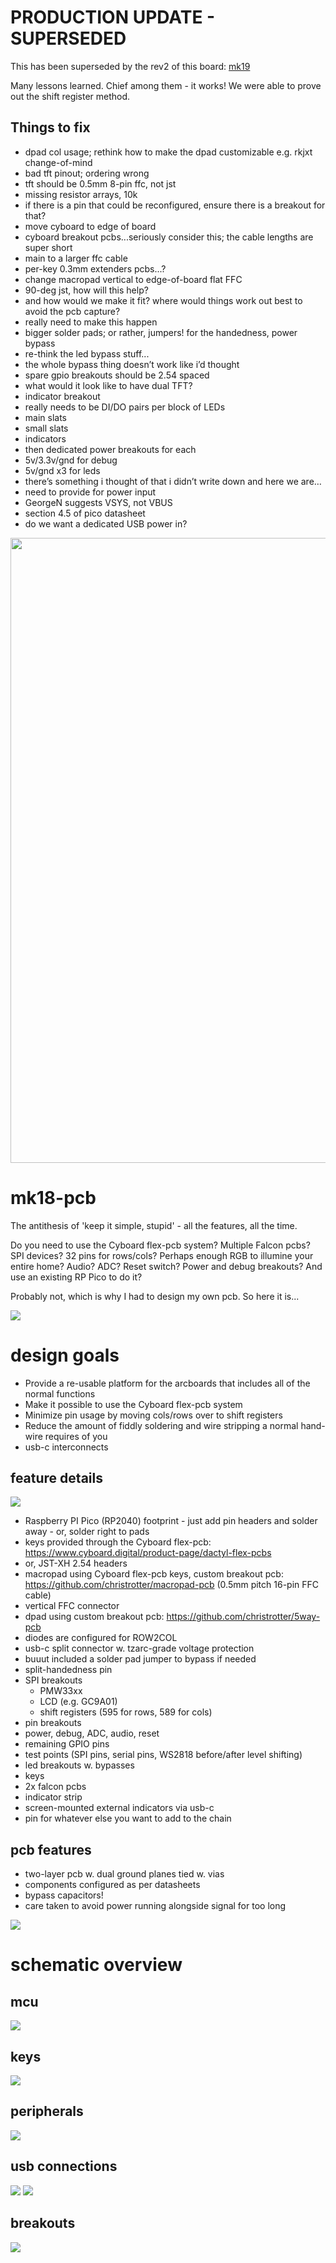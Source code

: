 # PRODUCTION UPDATE - SUPERSEDED
This has been superseded by the rev2 of this board: [mk19](https://github.com/christrotter/mk19-pcb)

Many lessons learned.  Chief among them - it works!  We were able to prove out the shift register method.

## Things to fix
- dpad col usage; rethink how to make the dpad customizable e.g. rkjxt change-of-mind
- bad tft pinout; ordering wrong
- tft should be 0.5mm 8-pin ffc, not jst
- missing resistor arrays, 10k
- if there is a pin that could be reconfigured, ensure there is a breakout for that?
- move cyboard to edge of board
- cyboard breakout pcbs...seriously consider this; the cable lengths are super short
- main to a larger ffc cable
- per-key 0.3mm extenders pcbs...?
- change macropad vertical to edge-of-board flat FFC
- 90-deg jst, how will this help?
- and how would we make it fit?  where would things work out best to avoid the pcb capture?
- really need to make this happen
- bigger solder pads; or rather, jumpers! for the handedness, power bypass
- re-think the led bypass stuff...
- the whole bypass thing doesn’t work like i’d thought
- spare gpio breakouts should be 2.54 spaced
- what would it look like to have dual TFT?
- indicator breakout
- really needs to be DI/DO pairs per block of LEDs
- main slats
- small slats
- indicators
- then dedicated power breakouts for each
- 5v/3.3v/gnd for debug
- 5v/gnd x3 for leds
- there’s something i thought of that i didn’t write down and here we are…
- need to provide for power input
- GeorgeN suggests VSYS, not VBUS
- section 4.5 of pico datasheet
- do we want a dedicated USB power in?

<img src="images/prod-update.jpg" width="1000"/>


# mk18-pcb
The antithesis of 'keep it simple, stupid' - all the features, all the time.

Do you need to use the Cyboard flex-pcb system?  Multiple Falcon pcbs?  SPI devices?  32 pins for rows/cols?  Perhaps enough RGB to illumine your entire home?  Audio?  ADC?  Reset switch? Power and debug breakouts?  And use an existing RP Pico to do it?

Probably not, which is why I had to design my own pcb.  So here it is...

![](/images/arcboardpcbinator.jpg)

# design goals
- Provide a re-usable platform for the arcboards that includes all of the normal functions
- Make it possible to use the Cyboard flex-pcb system
- Minimize pin usage by moving cols/rows over to shift registers
- Reduce the amount of fiddly soldering and wire stripping a normal hand-wire requires of you
- usb-c interconnects

## feature details
![](/images/pcb-overview-v1.0.jpg)
- Raspberry PI Pico (RP2040) footprint - just add pin headers and solder away - or, solder right to pads
- keys provided through the Cyboard flex-pcb: https://www.cyboard.digital/product-page/dactyl-flex-pcbs
 - or, JST-XH 2.54 headers
- macropad using Cyboard flex-pcb keys, custom breakout pcb: https://github.com/christrotter/macropad-pcb (0.5mm pitch 16-pin FFC cable)
 - vertical FFC connector
- dpad using custom breakout pcb: https://github.com/christrotter/5way-pcb
 - diodes are configured for ROW2COL
- usb-c split connector w. tzarc-grade voltage protection
 - buuut included a solder pad jumper to bypass if needed
- split-handedness pin
- SPI breakouts
  - PMW33xx
  - LCD (e.g. GC9A01)
  - shift registers (595 for rows, 589 for cols)
- pin breakouts
 - power, debug, ADC, audio, reset
 - remaining GPIO pins
 - test points (SPI pins, serial pins, WS2818 before/after level shifting)
- led breakouts w. bypasses
 - keys
 - 2x falcon pcbs
 - indicator strip
 - screen-mounted external indicators via usb-c
 - pin for whatever else you want to add to the chain

## pcb features
- two-layer pcb w. dual ground planes tied w. vias
- components configured as per datasheets
- bypass capacitors!
- care taken to avoid power running alongside signal for too long

![](/images/pcb-3d-v1.0.jpg)

# schematic overview
## mcu
![](/images/schematic-mcu-v1.0.jpg)

## keys
![](/images/schematic-keys-v1.0.jpg)

## peripherals
![](/images/schematic-peripherals-v1.0.jpg)

## usb connections
![](/images/schematic-split-v1.0.jpg)
![](/images/schematic-screen-v1.0.jpg)

## breakouts
![](/images/schematic-breakouts-v1.0.jpg)
